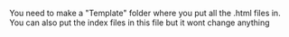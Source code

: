 You need to make a "Template" folder where you put all the .html files in. 
You can also put the index files in this file but it wont change anything
